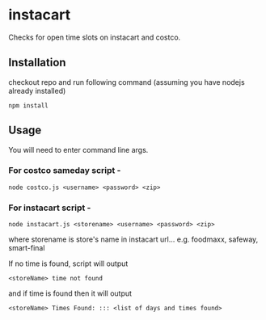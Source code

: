 # instacart

Checks for open time slots on instacart and costco.
## Installation

checkout repo and run following command (assuming you have nodejs already installed)
```
npm install
```


## Usage
You will need to enter command line args.

### For costco sameday script -

```
node costco.js <username> <password> <zip>
```

### For instacart script -

```
node instacart.js <storename> <username> <password> <zip>
```

where storename is store's name in instacart url... e.g. foodmaxx, safeway, smart-final

If no time is found, script will output 

```
<storeName> time not found
```

and if time is found then it will output

```
<storeName> Times Found: ::: <list of days and times found>
```
